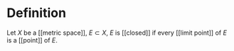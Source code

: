 # Definition
Let $X$ be a [[metric space]], $E\subset X$,
$E$ is [[closed]] if every [[limit point]] of $E$ is a [[point]] of $E$.